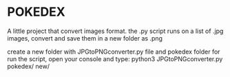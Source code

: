 # POKEDEX
A little project that convert images format.
the .py script runs on a list of .jpg images, convert and save them in a new folder as .png

create a new folder with JPGtoPNGconverter.py file and pokedex folder
for run the script, open your console and type:
python3 JPGtoPNGconverter.py pokedex/ new/
